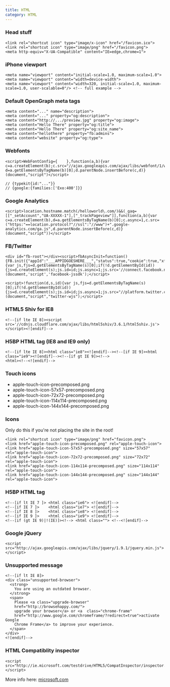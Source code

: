 ```yaml
---
title: HTML
category: HTML
---
```


### Head stuff

    <link rel="shortcut icon" type="image/x-icon" href="/favicon.ico">
    <link rel="shortcut icon" type="image/png" href="/favicon.png">
    <meta http-equiv="X-UA-Compatible" content="IE=edge,chrome=1">

### iPhone viewport

    <meta name="viewport" content="initial-scale=1.0, maximum-scale=1.0">
    <meta name="viewport" content="width=device-width">
    <meta name="viewport" content="width=320, initial-scale=1.0, maximum-scale=1.0, user-scalable=0"/> <!-- full example -->

### Default OpenGraph meta tags

    <meta content="..." name="description">
    <meta content="..." property="og:description">
    <meta content="http://.../preview.jpg" property="og:image">
    <meta content="Hello There" property="og:title">
    <meta content="Hello There" property="og:site_name">
    <meta content="hellothere" property="fb:admins">
    <meta content="website" property="og:type">

### Webfonts

    <script>WebFontConfig={    },function(a,b){var c=a.createElement(b);c.src="//ajax.googleapis.com/ajax/libs/webfont/1/webfont.js",c.async=1;var d=a.getElementsByTagName(b)[0];d.parentNode.insertBefore(c,d)}(document,"script")</script>

    // {typekit{id:"..."}}
    // {google:{families:['Exo:400']}}

### Google Analytics

    <script>location.hostname.match(/helloworld\.com/)&&(_gaq=[["_setAccount","UA-XXXXX-1"],["_trackPageview"]],function(a,b){var c=a.createElement(b),d=a.getElementsByTagName(b)[0];c.async=1,c.src=("https:"==location.protocol?"//ssl":"//www")+".google-analytics.com/ga.js",d.parentNode.insertBefore(c,d)}(document,"script"))</script>

### FB/Twitter

    <div id="fb-root"></div><script>fbAsyncInit=function(){FB.init({"appId":"___APPIDGOESHERE___","status":true,"cookie":true,"xfbml":true})};!function(d,s,id){var js,fjs=d.getElementsByTagName(s)[0];if(!d.getElementById(id)){js=d.createElement(s);js.id=id;js.async=1;js.src='//connect.facebook.net/en_US/all.js';fjs.parentNode.insertBefore(js,fjs);}}(document,'script','facebook-jssdk');</script>

    <script>!function(d,s,id){var js,fjs=d.getElementsByTagName(s)[0];if(!d.getElementById(id)){js=d.createElement(s);js.id=id;js.async=1;js.src="//platform.twitter.com/widgets.js";fjs.parentNode.insertBefore(js,fjs);}}(document,"script","twitter-wjs");</script>

### HTML5 Shiv for IE8

    <!--[if lte IE 8]><script src='//cdnjs.cloudflare.com/ajax/libs/html5shiv/3.6.1/html5shiv.js'></script><![endif]-->

### H5BP HTML tag (IE8 and IE9 only)

    <!--[if lte IE 8]><html class="ie8"><![endif]--><!--[if IE 9]><html class="ie9"><![endif]--><!--[if gt IE 9]><!-->
    <html><!--<![endif]-->

### Touch icons

 * apple-touch-icon-precomposed.png
 * apple-touch-icon-57x57-precomposed.png
 * apple-touch-icon-72x72-precomposed.png
 * apple-touch-icon-114x114-precomposed.png
 * apple-touch-icon-144x144-precomposed.png

### Icons

Only do this if you're not placing the site in the root!

    <link rel="shortcut icon" type="image/png" href="favicon.png">
    <link href="apple-touch-icon-precomposed.png" rel="apple-touch-icon">
    <link href="apple-touch-icon-57x57-precomposed.png" size="57x57" rel="apple-touch-icon">
    <link href="apple-touch-icon-72x72-precomposed.png" size="72x72" rel="apple-touch-icon">
    <link href="apple-touch-icon-114x114-precomposed.png" size="114x114" rel="apple-touch-icon">
    <link href="apple-touch-icon-144x144-precomposed.png" size="144x144" rel="apple-touch-icon">

### H5BP HTML tag

    <!--[if lt IE 7 ]> <html class="ie6"> <![endif]-->
    <!--[if IE 7 ]>    <html class="ie7"> <![endif]-->
    <!--[if IE 8 ]>    <html class="ie8"> <![endif]-->
    <!--[if IE 9 ]>    <html class="ie9"> <![endif]-->
    <!--[if (gt IE 9)|!(IE)]><!--> <html class=""> <!--<![endif]-->

### Google jQuery

    <script src="http://ajax.googleapis.com/ajax/libs/jquery/1.9.1/jquery.min.js"></script>

### Unsupported message

    <!--[if lt IE 8]>
    <div class="unsupported-browser">
      <strong>
        You are using an outdated browser.
      </strong>
      <span>
        Please <a class="upgrade-browser"
        href="http://browsehappy.com/">
        upgrade your browser</a> or <a  class="chrome-frame"
        href="http://www.google.com/chromeframe/?redirect=true">activate Google 
        Chrome Frame</a> to improve your experience.
      </span>
    </div>
    <![endif]-->

### HTML Compatiblity inspector

    <script src="http://ie.microsoft.com/testdrive/HTML5/CompatInspector/inspector.js"></script>

More info here: [microsoft.com](http://ie.microsoft.com/testdrive/HTML5/CompatInspector/)
